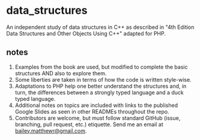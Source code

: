 # data_structures
An independent study of data structures in C++ as described in "4th Edition Data Structures and Other Objects Using C++" adapted for PHP. 

## notes
1. Examples from the book are used, but modified to complete the basic structures AND also to explore them. 
2. Some liberties are taken in terms of how the code is written style-wise. 
3. Adaptations to PHP help one better understand the structures and, in turn, the differences between a strongly typed language and a duck typed language.
4. Additional notes on topics are included with links to the published Google Slides as seen in other READMEs throughout the repo.
5. Contributors are welcome, but must follow standard GitHub (issue, branching, pull request, etc.) etiquette. Send me an email at bailey.matthewr@gmail.com.
